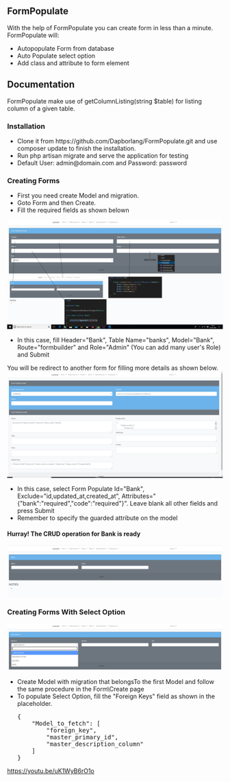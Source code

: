 <h2>FormPopulate</h2>
With the help of FormPopulate you can create form in less than a minute. <br>
FormPopulate will:
<ul>
    <li>Autopopulate Form from database</li>
    <li>Auto Populate select option</li>
    <li>Add class and attribute to form element</li>
</ul>
<h2>Documentation</h2>
FormPopulate make use of getColumnListing(string $table) for listing column of a given table. 
<h3>Installation</h3>
<ul>
    <li>Clone it from https://github.com/Dapborlang/FormPopulate.git and use composer update to finish the installation. </li>
    <li>Run php artisan migrate and serve the application for testing</li>
    <li>Default User: admin@domain.com and Password: password</li>
</ul>    
<h3>Creating Forms</h3>
<ul>
    <li>First you need create Model and migration.</li>
    <li>Goto Form and then Create.</li>
    <li>Fill the required fields as shown belown</li>
</ul>
<img src="readme/FormPopulate1.jpg" alt="masterform">
<ul>
    <li>In this case, fill Header="Bank", Table Name="banks", Model="Bank", Route="formbuilder" and Role="Admin" (You can add many user's Role) and Submit</li>
</ul>
You will be redirect to another form for filling more details as shown below.
<img src="readme/FormPopulate2.jpg" alt="formdetails">
<ul>
    <li>In this case, select Form Populate Id="Bank", Exclude="id,updated_at,created_at", Attributes="{"bank":"required","code":"required"}". Leave blank all other fields and press Submit</li>
    <li>Remember to specify the guarded attribute on the model</li>
</ul>
<h4>Hurray! The CRUD operation for Bank is ready</h4>
<img src="readme/bank.jpg" alt="bank">

<h3>Creating Forms With Select Option</h3>
<img src="readme/bankbranch.jpg" alt="bankbranch">
<ul>
    <li>Create Model with migration that belongsTo the first Model and follow the same procedure in the Form\Create page</li>
    <li>To populate Select Option, fill the "Foreign Keys" field as shown in the placeholder.<br>
    <pre>{
	"Model_to_fetch": [
		"foreign_key",
		"master_primary_id",
		"master_description_column"
	]
}</pre></li> 
</ul>


https://youtu.be/uK1WyB6rO1o
